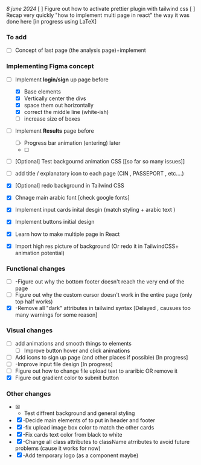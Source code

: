 *8 june 2024*
[ ] Figure out how to activate prettier plugin with tailwind css
[ ] Recap very quickly "how to implement multi page in react" the way it was done here [in progress using LaTeX]
### To add 
- [ ] Concept of last page (the analysis page)+implement
### Implementing Figma concept
- [ ] Implement **login/sign** up page before 
	- [x] Base elements
	- [x] Vertically center the divs
	- [x] space them out horizontally
	- [x] correct the middle line (white-ish)
	- [ ] increase size of boxes
- [ ] Implement **Results** page before 
	- [ ] Progress bar animation (entering) later
	- [ ] 
- [ ] [Optional] Test backgournd animation CSS [[so far so many issues]]
- [ ] add title / explanatory icon to each page (CIN , PASSEPORT  , etc....)
- [x]  [Optional] redo background in Tailwind CSS

- [x] Chnage main arabic font [check google fonts]
- [x] Implement input cards inital desgin (match styling + arabic text )
- [x]  Implement buttons initial design
- [x] Learn how to make multiple page in React
- [x] Import high res picture of background (Or redo it in TailwindCSS+ animation potential)
### Functional changes
- [ ] -Figure out why the bottom footer doesn't reach the very end of the page
- [ ] Figure out why the custom cursor doesn't work in the entire page (only top half works)
- [x] -Remove all "dark" attributes in tailwind syntax [Delayed , causues too many warnings for some reason]
### Visual changes
- [ ] add animations and smooth things to elements
	- [ ] Improve button hover and click animations 
- [ ] Add icons to sign up page (and other places if possible) [In progress]
- [ ] -Improve input file design [In progress]
- [ ]  Figure out how to change file upload text to araribic OR remove it
- [x] Figure out gradient color to submit button

### Other changes

- [x] - Test diffrent background and general styling 
- [x] -Decide main elements of to put in header and footer
- [x] -fix upload image box color to match the other cards
- [x] -Fix cards text color from black to white
- [x] -Change all class attributes to className atrributes to avoid future problems (cause it works for now)
- [x] -Add temporary logo (as a component maybe)
